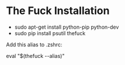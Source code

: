 # The Fuck Installation

* sudo apt-get install python-pip python-dev
* sudo pip install psutil thefuck

Add this alias to .zshrc:

eval "$(thefuck --alias)"

